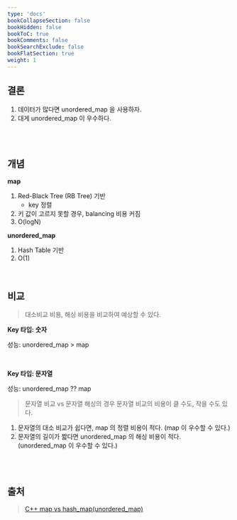```yaml
---
type: 'docs'
bookCollapseSection: false
bookHidden: false
bookToC: true
bookComments: false
bookSearchExclude: false
bookFlatSection: true
weight: 1
---
```


## 결론

1. 데이터가 많다면 unordered_map 을 사용하자.
2. 대게 unordered_map 이 우수하다.

<br><br>

## 개념

**map**
1. Red-Black Tree (RB Tree) 기반 
   - key 정렬
2. 키 값이 고르지 못할 경우, balancing 비용 커짐
3. O(logN)

**unordered_map**
1. Hash Table 기반
2. O(1)

<br>

## 비교

> 대소비교 비용, 해싱 비용을 비교하여 예상할 수 있다.

**Key 타입: 숫자**

성능: unordered_map > map

<br>

**Key 타입: 문자열**

성능: unordered_map ?? map

> 문자열 비교 vs 문자열 해싱의 경우 문자열 비교의 비용이 클 수도, 작을 수도 있다.

1. 문자열의 대소 비교가 쉽다면, map 의 정렬 비용이 적다. (map 이 우수할 수 있다.)
2. 문자열의 길이가 짧다면 unordered_map 의 해싱 비용이 적다. (unordered_map 이 우수할 수 있다.)

<br><br>

## 출처

> [C++ map vs hash_map(unordered_map)](https://gracefulprograming.tistory.com/3)